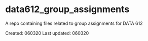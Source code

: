 # data612_group_assignments
A repo containing files related to group assignments for DATA 612

Created: 060320
Last updated: 060320
